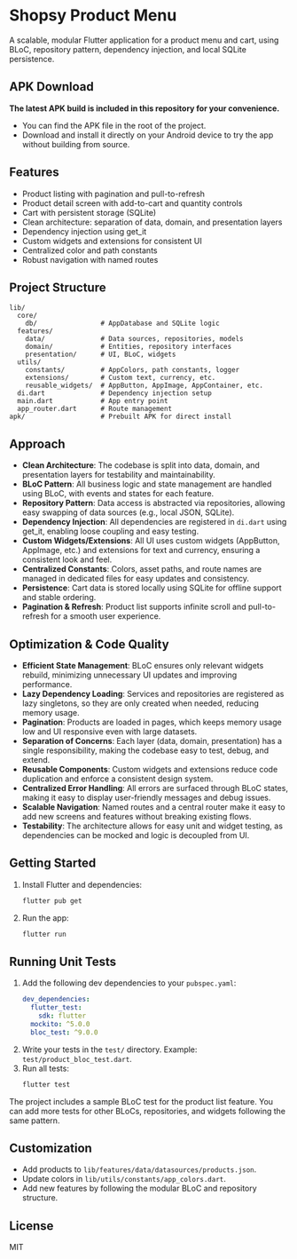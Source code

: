 # Shopsy Product Menu

A scalable, modular Flutter application for a product menu and cart, using BLoC, repository pattern, dependency injection, and local SQLite persistence.

## APK Download

**The latest APK build is included in this repository for your convenience.**
- You can find the APK file in the root of the project.
- Download and install it directly on your Android device to try the app without building from source.

## Features
- Product listing with pagination and pull-to-refresh
- Product detail screen with add-to-cart and quantity controls
- Cart with persistent storage (SQLite)
- Clean architecture: separation of data, domain, and presentation layers
- Dependency injection using get_it
- Custom widgets and extensions for consistent UI
- Centralized color and path constants
- Robust navigation with named routes

## Project Structure
```
lib/
  core/
    db/                # AppDatabase and SQLite logic
  features/
    data/              # Data sources, repositories, models
    domain/            # Entities, repository interfaces
    presentation/      # UI, BLoC, widgets
  utils/
    constants/         # AppColors, path constants, logger
    extensions/        # Custom text, currency, etc.
    reusable_widgets/  # AppButton, AppImage, AppContainer, etc.
  di.dart              # Dependency injection setup
  main.dart            # App entry point
  app_router.dart      # Route management
apk/                   # Prebuilt APK for direct install
```

## Approach
- **Clean Architecture**: The codebase is split into data, domain, and presentation layers for testability and maintainability.
- **BLoC Pattern**: All business logic and state management are handled using BLoC, with events and states for each feature.
- **Repository Pattern**: Data access is abstracted via repositories, allowing easy swapping of data sources (e.g., local JSON, SQLite).
- **Dependency Injection**: All dependencies are registered in `di.dart` using get_it, enabling loose coupling and easy testing.
- **Custom Widgets/Extensions**: All UI uses custom widgets (AppButton, AppImage, etc.) and extensions for text and currency, ensuring a consistent look and feel.
- **Centralized Constants**: Colors, asset paths, and route names are managed in dedicated files for easy updates and consistency.
- **Persistence**: Cart data is stored locally using SQLite for offline support and stable ordering.
- **Pagination & Refresh**: Product list supports infinite scroll and pull-to-refresh for a smooth user experience.

## Optimization & Code Quality
- **Efficient State Management**: BLoC ensures only relevant widgets rebuild, minimizing unnecessary UI updates and improving performance.
- **Lazy Dependency Loading**: Services and repositories are registered as lazy singletons, so they are only created when needed, reducing memory usage.
- **Pagination**: Products are loaded in pages, which keeps memory usage low and UI responsive even with large datasets.
- **Separation of Concerns**: Each layer (data, domain, presentation) has a single responsibility, making the codebase easy to test, debug, and extend.
- **Reusable Components**: Custom widgets and extensions reduce code duplication and enforce a consistent design system.
- **Centralized Error Handling**: All errors are surfaced through BLoC states, making it easy to display user-friendly messages and debug issues.
- **Scalable Navigation**: Named routes and a central router make it easy to add new screens and features without breaking existing flows.
- **Testability**: The architecture allows for easy unit and widget testing, as dependencies can be mocked and logic is decoupled from UI.

## Getting Started
1. Install Flutter and dependencies:
   ```sh
   flutter pub get
   ```
2. Run the app:
   ```sh
   flutter run
   ```

## Running Unit Tests
1. Add the following dev dependencies to your `pubspec.yaml`:
   ```yaml
   dev_dependencies:
     flutter_test:
       sdk: flutter
     mockito: ^5.0.0
     bloc_test: ^9.0.0
   ```
2. Write your tests in the `test/` directory. Example: `test/product_bloc_test.dart`.
3. Run all tests:
   ```sh
   flutter test
   ```

The project includes a sample BLoC test for the product list feature. You can add more tests for other BLoCs, repositories, and widgets following the same pattern.

## Customization
- Add products to `lib/features/data/datasources/products.json`.
- Update colors in `lib/utils/constants/app_colors.dart`.
- Add new features by following the modular BLoC and repository structure.

## License
MIT
